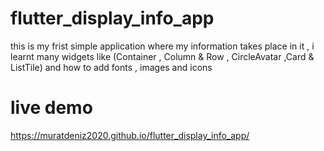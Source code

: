 # flutter_display_info_app
this is my frist simple application where my information takes place in it , i learnt many widgets like (Container , Column & Row , CircleAvatar ,Card & ListTile) and how to add fonts , images and icons 

# live demo

https://muratdeniz2020.github.io/flutter_display_info_app/
